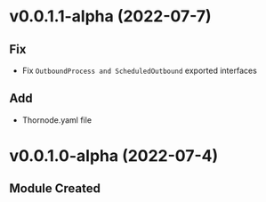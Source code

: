 # v0.0.1.1-alpha (2022-07-7)

## Fix

- Fix `OutboundProcess and ScheduledOutbound` exported interfaces

## Add

- Thornode.yaml file 

# v0.0.1.0-alpha (2022-07-4)

## Module Created